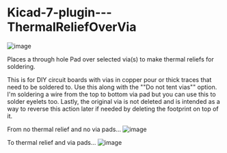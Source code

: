 # Kicad-7-plugin---ThermalReliefOverVia

![image](https://github.com/Hrybmo/com.github.JohnHryb.ThermalReliefOverVia/assets/571714/1eac6085-8589-4963-85b3-b9091cd92b24)

Places a through hole Pad over selected via(s) to make thermal reliefs for soldering.

This is for DIY circuit boards with vias in copper pour or thick traces that need to be soldered to. 
Use this along with the ""Do not tent vias"" option. 
I'm soldering a wire from the top to bottom via pad but you can use this to solder eyelets too.
Lastly, the original via is not deleted and is intended as a way to reverse this action later if needed by deleting the footprint on top of it.

From no thermal relief and no via pads...
![image](https://github.com/Hrybmo/com.github.JohnHryb.ThermalReliefOverVia/assets/571714/547604bf-de00-4110-a54e-25eb16960607)


To thermal relief and via pads...
![image](https://github.com/Hrybmo/com.github.JohnHryb.ThermalReliefOverVia/assets/571714/6844d427-cb02-4d4e-9394-f093aa53c47d)

